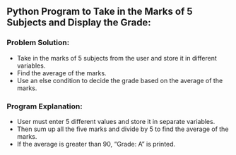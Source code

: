 ## Python Program to Take in the Marks of 5 Subjects and Display the Grade:

### Problem Solution: 
- Take in the marks of 5 subjects from the user and store it in different variables.
- Find the average of the marks.
- Use an else condition to decide the grade based on the average of the marks.

### Program Explanation: 
- User must enter 5 different values and store it in separate variables.
- Then sum up all the five marks and divide by 5 to find the average of the marks.
- If the average is greater than 90, “Grade: A” is printed.
